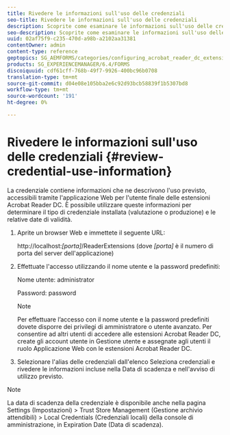 ```yaml
---
title: Rivedere le informazioni sull'uso delle credenziali
seo-title: Rivedere le informazioni sull'uso delle credenziali
description: Scoprite come esaminare le informazioni sull'uso delle credenziali.
seo-description: Scoprite come esaminare le informazioni sull'uso delle credenziali.
uuid: 02af75f9-c235-470d-a98b-a2102aa31381
contentOwner: admin
content-type: reference
geptopics: SG_AEMFORMS/categories/configuring_acrobat_reader_dc_extensions
products: SG_EXPERIENCEMANAGER/6.4/FORMS
discoiquuid: cdf61cff-768b-49f7-9926-400bc96b0708
translation-type: tm+mt
source-git-commit: d04e08e105bba2e6c92d93bcb58839f1b5307bd8
workflow-type: tm+mt
source-wordcount: '191'
ht-degree: 0%

---
```



# Rivedere le informazioni sull&#39;uso delle credenziali {#review-credential-use-information}

La credenziale contiene informazioni che ne descrivono l&#39;uso previsto, accessibili tramite l&#39;applicazione Web per l&#39;utente finale delle estensioni Acrobat Reader DC. È possibile utilizzare queste informazioni per determinare il tipo di credenziale installata (valutazione o produzione) e le relative date di validità.

1. Aprite un browser Web e immettete il seguente URL:

   http://localhost:*[porta]*/ReaderExtensions (dove *[porta]* è il numero di porta del server dell&#39;applicazione)

1. Effettuate l&#39;accesso utilizzando il nome utente e la password predefiniti:

   Nome utente: administrator

   Password: password

   >[!NOTE]
   >
   >Per effettuare l’accesso con il nome utente e la password predefiniti dovete disporre dei privilegi di amministratore o utente avanzato. Per consentire ad altri utenti di accedere alle estensioni Acrobat Reader DC, create gli account utente in Gestione utente e assegnate agli utenti il ruolo Applicazione Web con le estensioni Acrobat Reader DC.

1. Selezionare l&#39;alias delle credenziali dall&#39;elenco Seleziona credenziali e rivedere le informazioni incluse nella Data di scadenza e nell&#39;avviso di utilizzo previsto.

>[!NOTE]
>
>La data di scadenza della credenziale è disponibile anche nella pagina Settings (Impostazioni) > Trust Store Management (Gestione archivio attendibili) > Local Credentials (Credenziali locali) della console di amministrazione, in Expiration Date (Data di scadenza).

